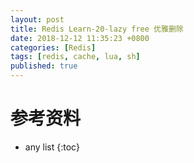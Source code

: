 ```yaml
---
layout: post
title: Redis Learn-20-lazy free 优雅删除
date: 2018-12-12 11:35:23 +0800
categories: [Redis]
tags: [redis, cache, lua, sh]
published: true
---
```


# 

# 参考资料

* any list
{:toc}